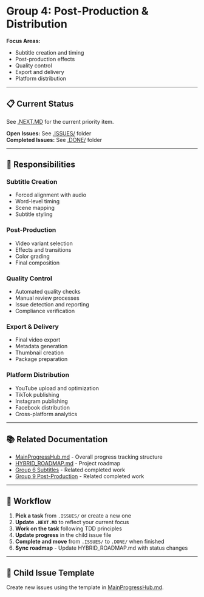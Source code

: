 # Group 4: Post-Production & Distribution

**Focus Areas:**
- Subtitle creation and timing
- Post-production effects
- Quality control
- Export and delivery
- Platform distribution

---

## 📋 Current Status

See [.NEXT.MD](.NEXT.MD) for the current priority item.

**Open Issues:** See [.ISSUES/](.ISSUES/) folder  
**Completed Issues:** See [.DONE/](.DONE/) folder

---

## 🎯 Responsibilities

### Subtitle Creation
- Forced alignment with audio
- Word-level timing
- Scene mapping
- Subtitle styling

### Post-Production
- Video variant selection
- Effects and transitions
- Color grading
- Final composition

### Quality Control
- Automated quality checks
- Manual review processes
- Issue detection and reporting
- Compliance verification

### Export & Delivery
- Final video export
- Metadata generation
- Thumbnail creation
- Package preparation

### Platform Distribution
- YouTube upload and optimization
- TikTok publishing
- Instagram publishing
- Facebook distribution
- Cross-platform analytics

---

## 📚 Related Documentation

- [MainProgressHub.md](../../MainProgressHub.md) - Overall progress tracking structure
- [HYBRID_ROADMAP.md](../../docs/roadmaps/HYBRID_ROADMAP.md) - Project roadmap
- [Group 6 Subtitles](../../issues/resolved/phase-3-implementation/group-6-subtitle-creation/) - Related completed work
- [Group 9 Post-Production](../../issues/resolved/phase-3-implementation/group-9-post-production/) - Related completed work

---

## 🔄 Workflow

1. **Pick a task** from `.ISSUES/` or create a new one
2. **Update `.NEXT.MD`** to reflect your current focus
3. **Work on the task** following TDD principles
4. **Update progress** in the child issue file
5. **Complete and move** from `.ISSUES/` to `.DONE/` when finished
6. **Sync roadmap** - Update HYBRID_ROADMAP.md with status changes

---

## 📝 Child Issue Template

Create new issues using the template in [MainProgressHub.md](../../MainProgressHub.md#-child-issue-template).

